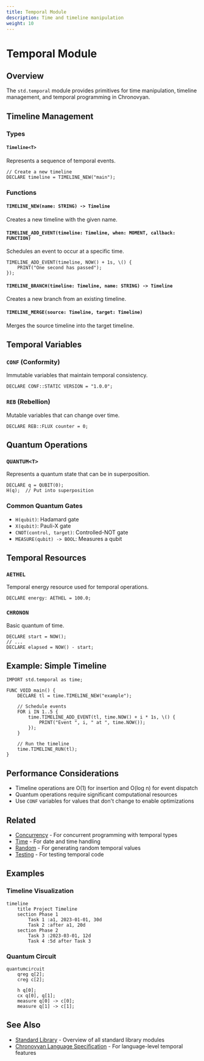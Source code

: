 ```yaml
---
title: Temporal Module
description: Time and timeline manipulation
weight: 10
---
```


# Temporal Module

## Overview

The `std.temporal` module provides primitives for time manipulation, timeline management, and temporal programming in Chronovyan.

## Timeline Management

### Types

#### `Timeline<T>`
Represents a sequence of temporal events.

```chronovyan
// Create a new timeline
DECLARE timeline = TIMELINE_NEW("main");
```

### Functions

#### `TIMELINE_NEW(name: STRING) -> Timeline`
Creates a new timeline with the given name.

#### `TIMELINE_ADD_EVENT(timeline: Timeline, when: MOMENT, callback: FUNCTION)`
Schedules an event to occur at a specific time.

```chronovyan
TIMELINE_ADD_EVENT(timeline, NOW() + 1s, \() {
    PRINT("One second has passed");
});
```

#### `TIMELINE_BRANCH(timeline: Timeline, name: STRING) -> Timeline`
Creates a new branch from an existing timeline.

#### `TIMELINE_MERGE(source: Timeline, target: Timeline)`
Merges the source timeline into the target timeline.

## Temporal Variables

### `CONF` (Conformity)
Immutable variables that maintain temporal consistency.

```chronovyan
DECLARE CONF::STATIC VERSION = "1.0.0";
```

### `REB` (Rebellion)
Mutable variables that can change over time.

```chronovyan
DECLARE REB::FLUX counter = 0;
```

## Quantum Operations

### `QUANTUM<T>`
Represents a quantum state that can be in superposition.

```chronovyan
DECLARE q = QUBIT(0);
H(q);  // Put into superposition
```

### Common Quantum Gates

- `H(qubit)`: Hadamard gate
- `X(qubit)`: Pauli-X gate
- `CNOT(control, target)`: Controlled-NOT gate
- `MEASURE(qubit) -> BOOL`: Measures a qubit

## Temporal Resources

### `AETHEL`
Temporal energy resource used for temporal operations.

```chronovyan
DECLARE energy: AETHEL = 100.0;
```

### `CHRONON`
Basic quantum of time.

```chronovyan
DECLARE start = NOW();
// ...
DECLARE elapsed = NOW() - start;
```

## Example: Simple Timeline

```chronovyan
IMPORT std.temporal as time;

FUNC VOID main() {
    DECLARE tl = time.TIMELINE_NEW("example");
    
    // Schedule events
    FOR i IN 1..5 {
        time.TIMELINE_ADD_EVENT(tl, time.NOW() + i * 1s, \() {
            PRINT("Event ", i, " at ", time.NOW());
        });
    }
    
    // Run the timeline
    time.TIMELINE_RUN(tl);
}
```

## Performance Considerations

- Timeline operations are O(1) for insertion and O(log n) for event dispatch
- Quantum operations require significant computational resources
- Use `CONF` variables for values that don't change to enable optimizations

## Related

- [Concurrency](./concurrency.md) - For concurrent programming with temporal types
- [Time](./time.md) - For date and time handling
- [Random](./random.md) - For generating random temporal values
- [Testing](./testing.md) - For testing temporal code

## Examples

### Timeline Visualization

```mermaid
timeline
    title Project Timeline
    section Phase 1
        Task 1 :a1, 2023-01-01, 30d
        Task 2 :after a1, 20d
    section Phase 2
        Task 3 :2023-03-01, 12d
        Task 4 :5d after Task 3
```

### Quantum Circuit

```mermaid
quantumcircuit
    qreg q[2];
    creg c[2];
    
    h q[0];
    cx q[0], q[1];
    measure q[0] -> c[0];
    measure q[1] -> c[1];
```

## See Also

- [Standard Library](../stdlib/index.md) - Overview of all standard library modules
- [Chronovyan Language Specification](reference/language/specification.md) - For language-level temporal features
